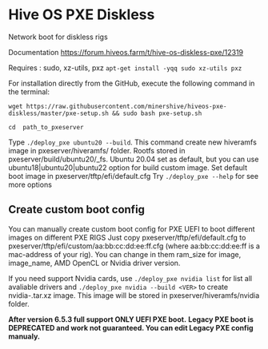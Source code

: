 # Hive OS PXE Diskless
Network boot for diskless rigs

Documentation
https://forum.hiveos.farm/t/hive-os-diskless-pxe/12319

Requires : sudo, xz-utils, pxz
```apt-get install -yqq sudo xz-utils pxz```

For installation directly from the GitHub, execute the following command in the terminal:

```wget https://raw.githubusercontent.com/minershive/hiveos-pxe-diskless/master/pxe-setup.sh && sudo bash pxe-setup.sh```

```cd  path_to_pxeserver```

Type ```./deploy_pxe ubuntu20 --build```.
This command create new hiveramfs image in pxeserver/hiveramfs/ folder. Rootfs stored in pxeserver/build/ubuntu20/_fs.
Ubuntu 20.04 set as default, but you can use ubuntu18|ubuntu20|ubuntu22 option for build custom image.
Set default boot image in  pxeserver/tftp/efi/default.cfg
Try ```./deploy_pxe --help``` for see more options

## Create custom boot config
You can manually create custom boot config for PXE UEFI to boot different images on different PXE RIGS
Just copy pxeserver/tftp/efi/default.cfg to pxeserver/tftp/efi/custom/aa:bb:cc:dd:ee:ff.cfg (where aa:bb:cc:dd:ee:ff is a mac-address of your rig).
You can change in them ram_size for image, image_name, AMD OpenCL or Nvidia driver version.

If you need support Nvidia cards, use ```./deploy_pxe nvidia list``` for list all avaliable drivers and ```./deploy_pxe nvidia --build <VER>``` to create nvidia-<VER>.tar.xz image.
This image will be stored in pxeserver/hiveramfs/nvidia folder.

**After version 6.5.3  full support ONLY UEFI PXE boot.** 
**Legacy PXE boot is DEPRECATED and work not guaranteed. You can edit Legacy PXE config manualy.**
